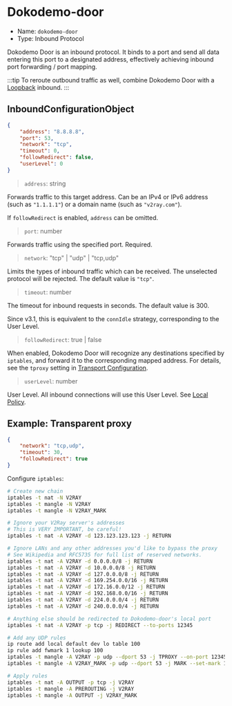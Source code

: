 # Dokodemo-door

* Name: `dokodemo-door`
* Type: Inbound Protocol

Dokodemo Door is an inbound protocol. It binds to a port and send all data entering this port to a designated address, effectively achieving inbound port forwarding / port mapping.

:::tip
To reroute outbound traffic as well, combine Dokodemo Door with a [Loopback](loopback.md) inbound.
:::


## InboundConfigurationObject

```json
{
    "address": "8.8.8.8",
    "port": 53,
    "network": "tcp",
    "timeout": 0,
    "followRedirect": false,
    "userLevel": 0
}
```

> `address`: string

Forwards traffic to this target address. Can be an IPv4 or IPv6 address (such as `"1.1.1.1"`) or a domain name (such as `"v2ray.com"`).

If `followRedirect` is enabled, `address` can be omitted.

> `port`: number

Forwards traffic using the specified port. Required.

> `network`: "tcp" | "udp" | "tcp,udp"

Limits the types of inbound traffic which can be received. The unselected protocol will be rejected. The default value is `"tcp"`.

> `timeout`: number

The timeout for inbound requests in seconds. The default value is 300.

Since v3.1, this is equivalent to the `connIdle` strategy, corresponding to the User Level.

> `followRedirect`: true | false

When enabled, Dokodemo Door will recognize any destinations specified by `iptables`, and forward it to the corresponding mapped address. For details, see the `tproxy` setting in [Transport Configuration](../transport.md).

> `userLevel`: number

User Level. All inbound connections will use this User Level. See [Local Policy](../policy.md).

## Example: Transparent proxy

```json
{
    "network": "tcp,udp",
    "timeout": 30,
    "followRedirect": true
}
```

Configure `iptables`:

```bash
# Create new chain
iptables -t nat -N V2RAY
iptables -t mangle -N V2RAY
iptables -t mangle -N V2RAY_MARK

# Ignore your V2Ray server's addresses
# This is VERY IMPORTANT, be careful!
iptables -t nat -A V2RAY -d 123.123.123.123 -j RETURN

# Ignore LANs and any other addresses you'd like to bypass the proxy
# See Wikipedia and RFC5735 for full list of reserved networks.
iptables -t nat -A V2RAY -d 0.0.0.0/8 -j RETURN
iptables -t nat -A V2RAY -d 10.0.0.0/8 -j RETURN
iptables -t nat -A V2RAY -d 127.0.0.0/8 -j RETURN
iptables -t nat -A V2RAY -d 169.254.0.0/16 -j RETURN
iptables -t nat -A V2RAY -d 172.16.0.0/12 -j RETURN
iptables -t nat -A V2RAY -d 192.168.0.0/16 -j RETURN
iptables -t nat -A V2RAY -d 224.0.0.0/4 -j RETURN
iptables -t nat -A V2RAY -d 240.0.0.0/4 -j RETURN

# Anything else should be redirected to Dokodemo-door's local port
iptables -t nat -A V2RAY -p tcp -j REDIRECT --to-ports 12345

# Add any UDP rules
ip route add local default dev lo table 100
ip rule add fwmark 1 lookup 100
iptables -t mangle -A V2RAY -p udp --dport 53 -j TPROXY --on-port 12345 --tproxy-mark 0x01/0x01
iptables -t mangle -A V2RAY_MARK -p udp --dport 53 -j MARK --set-mark 1

# Apply rules
iptables -t nat -A OUTPUT -p tcp -j V2RAY
iptables -t mangle -A PREROUTING -j V2RAY
iptables -t mangle -A OUTPUT -j V2RAY_MARK
```
